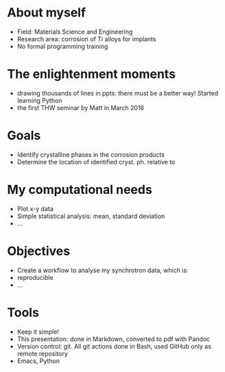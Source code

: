 # About myself

- Field: Materials Science and Engineering
- Research area: corrosion of Ti alloys for implants
- No formal programming training

# The enlightenment moments

- drawing thousands of lines in ppts: there must be a better way! Started learning Python
- the first THW seminar by Matt in March 2018

# Goals

- Identify crystalline phases in the corrosion products
- Determine the location of identified cryst. ph. relative to 

# My computational needs

- Plot x-y data
- Simple statistical analysis: mean, standard deviation
- ...

# Objectives

- Create a workflow to analyse my synchrotron data, which is:
- reproducible
- ...

# Tools

- Keep it simple!
- This presentation: done in Markdown, converted to pdf with Pandoc
- Version control: git. All git actions done in Bash, used GitHub only as remote repository
- Emacs, Python 